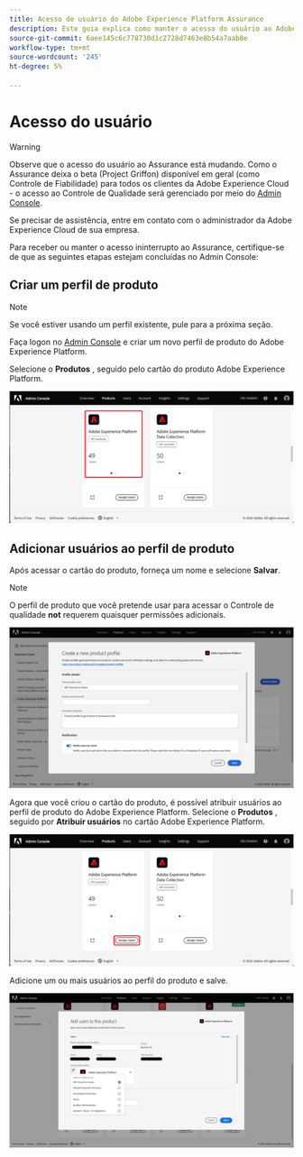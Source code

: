 ```yaml
---
title: Acesso de usuário do Adobe Experience Platform Assurance
description: Este guia explica como manter o acesso do usuário ao Adobe Experience Platform Assurance, gerenciando-o através do Admin Console.
source-git-commit: 6aee145c6c778730d1c2728d7463e8b54a7aab8e
workflow-type: tm+mt
source-wordcount: '245'
ht-degree: 5%

---
```



# Acesso do usuário

>[!WARNING]
>
>Observe que o acesso do usuário ao Assurance está mudando. Como o Assurance deixa o beta (Project Griffon) disponível em geral (como Controle de Fiabilidade) para todos os clientes da Adobe Experience Cloud - o acesso ao Controle de Qualidade será gerenciado por meio do [Admin Console](https://helpx.adobe.com/br/enterprise/using/admin-console.html).
>
>Se precisar de assistência, entre em contato com o administrador da Adobe Experience Cloud de sua empresa.

Para receber ou manter o acesso ininterrupto ao Assurance, certifique-se de que as seguintes etapas estejam concluídas no Admin Console:

## Criar um perfil de produto

>[!NOTE]
>
>Se você estiver usando um perfil existente, pule para a próxima seção.

Faça logon no [Admin Console](https://adminconsole.adobe.com/) e criar um novo perfil de produto do Adobe Experience Platform.

Selecione o **Produtos** , seguido pelo cartão do produto Adobe Experience Platform.

![Exibição de análise do Adobe Experience Platform Assurance](./images/get-access/analytics-view.png)

## Adicionar usuários ao perfil de produto

Após acessar o cartão do produto, forneça um nome e selecione **Salvar**.

>[!NOTE]
>
>O perfil de produto que você pretende usar para acessar o Controle de qualidade **not** requerem quaisquer permissões adicionais.

![Perfil de produto do Adobe Experience Platform](./images/get-access/product-profile.png)

Agora que você criou o cartão do produto, é possível atribuir usuários ao perfil de produto do Adobe Experience Platform. Selecione o **Produtos** , seguido por **Atribuir usuários** no cartão Adobe Experience Platform.

![Atribuição de usuários ao perfil de produto](./images/get-access/assign-users.png)

Adicione um ou mais usuários ao perfil do produto e salve.

![Adicionar usuários ao perfil de produto](./images/get-access/add-users.png)

